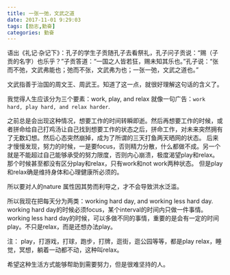 ```yaml
---
title: 一张一弛，文武之道
date: 2017-11-01 9:29:03
tags: [励志,勤奋]
categories: 勤奋
---
```


语出《礼记·杂记下》：孔子的学生子贡随孔子去看祭礼，孔子问子贡说：“赐（子贡的名字）也乐乎？”子贡答道：“一国之人皆若狂，赐未知其乐也。”孔子说：“张而不弛，文武弗能也；弛而不张，文武弗为也；一张一弛，文武之道也。”

文武指善于治国的周文王、周武王。知道了这一点，就很好理解这句话的含义了。

我觉得人生应该分为三个要素：work, play, and relax
就像一句广告：`work hard, play hard, and relax harder`.

之前总是会出现这种情况，想要工作的时间转瞬即逝。然后再想要工作的时候，或者拼命给自己打鸡汤让自己找到想要工作的状态之后，拼命工作，对未来突然拥有了无数幻想。然后心态突然崩掉，成为了所谓的三天打鱼两天晒网的状态。
后来才慢慢发现，努力的时候，一是要focus，否则精力分散，什么都做不成。另一个就是不能超过自己能够承受的努力限度，否则内心崩溃，极度渴望play和relax。
那个时候甚至都没有区分play和relax，只有work和not work两种状态。
但是play和relax确是维持身体和心理健康所必须的。

所以要对人的nature 属性因其势而利导之，才不会导致洪水泛滥。

所以我现在把每天分为两类：working hard day, and working less hard day.
working hard day的时候必须focus，某个interval的时间内只做一件事情。
working less hard day的时候，可以多做不同的事情，重要的是会有一定的时间play。不只是relax，而是还想办法play。

注：
play，打游戏，打球，跑步，打牌，逛街，逛公园等等，都是play
relax，睡觉，冥想，躺着一动都不动，这种叫relax。

希望这种生活方式能够帮助到需要努力，但是很难坚持的人。